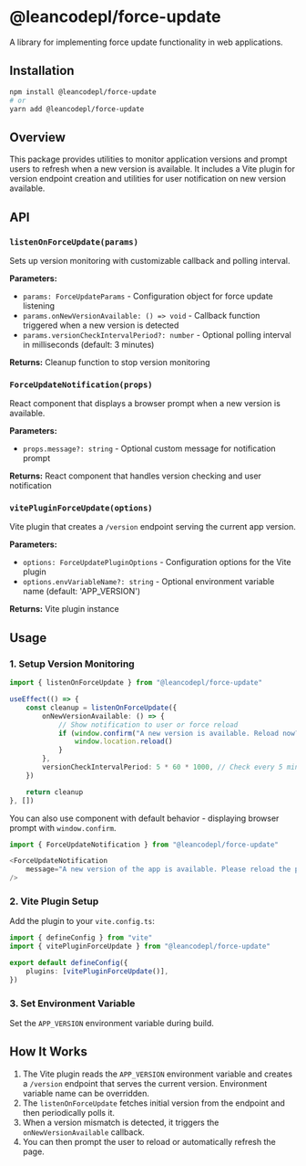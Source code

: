# @leancodepl/force-update

A library for implementing force update functionality in web applications.

## Installation

```bash
npm install @leancodepl/force-update
# or
yarn add @leancodepl/force-update
```

## Overview

This package provides utilities to monitor application versions and prompt users to refresh when a new version is
available. It includes a Vite plugin for version endpoint creation and utilities for user notification on new version
available.

## API

### `listenOnForceUpdate(params)`

Sets up version monitoring with customizable callback and polling interval.

**Parameters:**

- `params: ForceUpdateParams` - Configuration object for force update listening
- `params.onNewVersionAvailable: () => void` - Callback function triggered when a new version is detected
- `params.versionCheckIntervalPeriod?: number` - Optional polling interval in milliseconds (default: 3 minutes)

**Returns:** Cleanup function to stop version monitoring

### `ForceUpdateNotification(props)`

React component that displays a browser prompt when a new version is available.

**Parameters:**

- `props.message?: string` - Optional custom message for notification prompt

**Returns:** React component that handles version checking and user notification

### `vitePluginForceUpdate(options)`

Vite plugin that creates a `/version` endpoint serving the current app version.

**Parameters:**

- `options: ForceUpdatePluginOptions` - Configuration options for the Vite plugin
- `options.envVariableName?: string` - Optional environment variable name (default: 'APP_VERSION')

**Returns:** Vite plugin instance

## Usage

### 1. Setup Version Monitoring

```typescript
import { listenOnForceUpdate } from "@leancodepl/force-update"

useEffect(() => {
    const cleanup = listenOnForceUpdate({
        onNewVersionAvailable: () => {
            // Show notification to user or force reload
            if (window.confirm("A new version is available. Reload now?")) {
                window.location.reload()
            }
        },
        versionCheckIntervalPeriod: 5 * 60 * 1000, // Check every 5 minutes (optional)
    })

    return cleanup
}, [])
```

You can also use component with default behavior - displaying browser prompt with `window.confirm`.

```typescript
import { ForceUpdateNotification } from "@leancodepl/force-update"

<ForceUpdateNotification
    message="A new version of the app is available. Please reload the page to access latest features."
/>
```

### 2. Vite Plugin Setup

Add the plugin to your `vite.config.ts`:

```typescript
import { defineConfig } from "vite"
import { vitePluginForceUpdate } from "@leancodepl/force-update"

export default defineConfig({
    plugins: [vitePluginForceUpdate()],
})
```

### 3. Set Environment Variable

Set the `APP_VERSION` environment variable during build.

## How It Works

1. The Vite plugin reads the `APP_VERSION` environment variable and creates a `/version` endpoint that serves the
   current version. Environment variable name can be overridden.
2. The `listenOnForceUpdate` fetches initial version from the endpoint and then periodically polls it.
3. When a version mismatch is detected, it triggers the `onNewVersionAvailable` callback.
4. You can then prompt the user to reload or automatically refresh the page.
